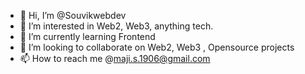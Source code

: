 - 👋 Hi, I’m @Souvikwebdev
- 👀 I’m interested in Web2, Web3, anything tech.
- 🌱 I’m currently learning Frontend 
- 💞️ I’m looking to collaborate on Web2, Web3 , Opensource projects
- 📫 How to reach me @maji.s.1906@gmail.com

<!---
Souvikwebdev/Souvikwebdev is a ✨ special ✨ repository because its `README.md` (this file) appears on your GitHub profile.
You can click the Preview link to take a look at your changes.
--->
